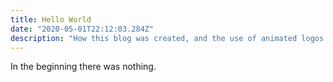 ```yaml
---
title: Hello World
date: "2020-05-01T22:12:03.284Z"
description: "How this blog was created, and the use of animated logos without js."
---
```


In the beginning there was nothing.